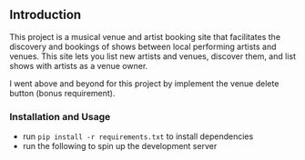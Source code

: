 
## Introduction

This project is a musical venue and artist booking site that facilitates the discovery and bookings of shows between local performing artists and venues. This site lets you list new artists and venues, discover them, and list shows with artists as a venue owner.

I went above and beyond for this project by implement the venue delete button (bonus requirement).

### Installation and Usage

- run `pip install -r requirements.txt` to install dependencies
- run the following to spin up the development server
